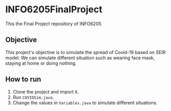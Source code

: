 # INFO6205FinalProject
This the Final Project repository of INFO6205

## Objective
This project's objective is to simulate the spread of Covid-19 based on SEIR model. 
We can simulate different situation such as wearing face mask, staying at home or doing nothing.

## How to run
1. Clone the project and import it.
2. Run `COVIDSim.java`.
3. Change the values in `Variables.java` to simulate different situations.


